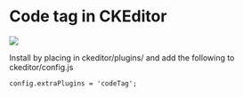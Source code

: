 Code tag in CKEditor
==============

![](http://imgur.com/LN0MAEZ.png)

Install by placing in ckeditor/plugins/ and add the following to ckeditor/config.js

    config.extraPlugins = 'codeTag';
